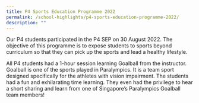 ```yaml
---
title: P4 Sports Education Programme 2022
permalink: /school-highlights/p4-sports-education-programme-2022/
description: ""
---
```

Our P4 students participated in the P4 SEP on 30 August 2022. The objective of this programme is to expose students to sports beyond curriculum so that they can pick up the sports and lead a healthy lifestyle.

  

All P4 students had a 1-hour session learning Goalball from the instructor.  Goalball is one of the sports played in Paralympics. It is a team sport designed specifically for the athletes with vision impairment. The students had a fun and exhilarating time learning. They even had the privilege to hear a short sharing and learn from one of Singapore’s Paralympics Goalball team members!